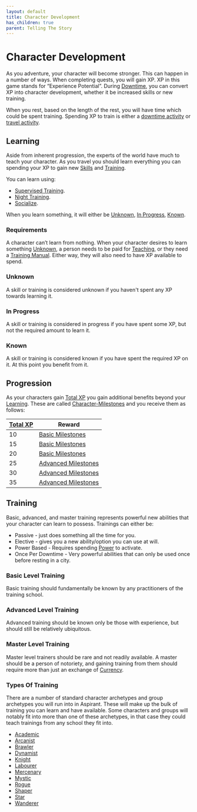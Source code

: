 ```yaml
---
layout: default
title: Character Development
has_children: true
parent: Telling The Story
---
```


# Character Development

As you adventure, your character will become stronger. This can happen in a number of ways. When completing quests, you will gain XP. XP in this game stands for “Experience Potential”. During [Downtime](Telling-The-Story#Downtime), you can convert XP into character development, whether it be increased skills or new training.

When you rest, based on the length of the rest, you will have time which could be spent training. Spending XP to train is either a [downtime activity](Activities#Downtime%20Activity) or [travel activity](Activities#Travel%20Activity).

## Learning

Aside from inherent progression, the experts of the world have much to teach your character. As you travel you should learn everything you can spending your XP to gain new [Skills](Core/Skills) and [Training](#Training).

You can learn using:

- [Supervised Training](Activities#Supervised%20Learning).
- [Night Training](Activities#Night%20Learning).
- [Socialize](Activities#Socialize).

When you learn something, it will either be [Unknown](#Unknown), [In Progress](#In%20Progress), [Known](#Known).

### Requirements

A character can’t learn from nothing. When your character desires to learn something [Unknown](#Unknown), a person needs to be paid for [Teaching](Services#Teaching), or they need a [Training Manual](Game/Example-Gear#Training%20Manual). Either way, they will also need to have XP available to spend.

### Unknown

A skill or training is considered unknown if you haven't spent any XP towards learning it.

### In Progress

A skill or training is considered in progress if you have spent some XP, but not the required amount to learn it.

### Known

A skill or training is considered known if you have spent the required XP on it. At this point you benefit from it.

## Progression

As your characters gain [Total XP](Game/Blocks/Total-XP) you gain additional benefits beyond your [Learning](#Learning). These are called [Character-Milestones](Character-Milestones) and you receive them as follows:

| [Total XP](Game/Blocks/Total-XP) | Reward                                                            |
| -------------------------------- | ----------------------------------------------------------------- |
| 10                               | [Basic Milestones](Character-Milestones#Basic%20Milestones)       |
| 15                               | [Basic Milestones](Character-Milestones#Basic%20Milestones)       |
| 20                               | [Basic Milestones](Character-Milestones#Basic%20Milestones)       |
| 25                               | [Advanced Milestones](Character-Milestones#Advanced%20Milestones) |
| 30                               | [Advanced Milestones](Character-Milestones#Advanced%20Milestones) |
| 35                               | [Advanced Milestones](Character-Milestones#Advanced%20Milestones) |

## Training

Basic, advanced, and master training represents powerful new abilities that your character can learn to possess. Trainings can either be:

- Passive - just does something all the time for you.
- Elective - gives you a new ability/option you can use at will.
- Power Based - Requires spending [Power](Game/Core/Blocks/Power) to activate.
- Once Per Downtime - Very powerful abilities that can only be used once before resting in a city.

### Basic Level Training

Basic training should fundamentally be known by any practitioners of the training school.

### Advanced Level Training

Advanced training should be known only be those with experience, but should still be relatively ubiquitous.

### Master Level Training

Master level trainers should be rare and not readily available. A master should be a person of notoriety, and gaining training from them should require more than just an exchange of [Currency](Core/Equipment#Currency).

### Types Of Training

There are a number of standard character archetypes and group archetypes you will run into in Aspirant. These will make up the bulk of training you can learn and have available. Some characters and groups will notably fit into more than one of these archetypes, in that case they could teach trainings from any school they fit into.

- [Academic](Academic)
- [Arcanist](Arcanist)
- [Brawler](Brawler)
- [Dynamist](Dynamist)
- [Knight](Knight)
- [Labourer](Labourer)
- [Mercenary](Mercenary)
- [Mystic](Mystic)
- [Rogue](Rogue)
- [Shaper](Shaper)
- [Star](Star)
- [Wanderer](Wanderer)
